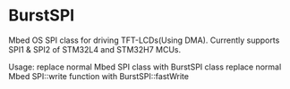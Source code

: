 # BurstSPI
Mbed OS SPI class for driving TFT-LCDs(Using DMA).
Currently supports SPI1 & SPI2 of STM32L4 and STM32H7 MCUs.

Usage:
replace normal Mbed SPI class with BurstSPI class
replace normal Mbed SPI::write function with BurstSPI::fastWrite
